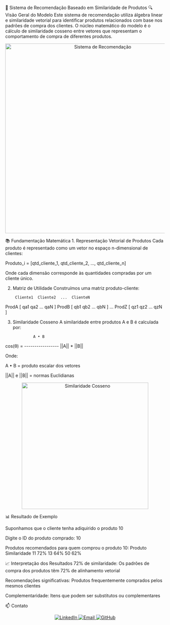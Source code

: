 🚀 Sistema de Recomendação Baseado em Similaridade de Produtos
🔍 Visão Geral do Modelo
Este sistema de recomendação utiliza álgebra linear e similaridade vetorial para identificar produtos relacionados com base nos padrões de compra dos clientes. 
O núcleo matemático do modelo é o cálculo de similaridade cosseno entre vetores que representam o comportamento de compra de diferentes produtos.

<p align="center"> <img src="https://miro.medium.com/v2/resize:fit:1400/1*G5eDcA1vMpGg2s0gN4tX4g.gif" alt="Sistema de Recomendação" width="600"> </p>
📚 Fundamentação Matemática
1. Representação Vetorial de Produtos
Cada produto é representado como um vetor no espaço n-dimensional de clientes:

Produto_i = [qtd_cliente_1, qtd_cliente_2, ..., qtd_cliente_n]

Onde cada dimensão corresponde às quantidades compradas por um cliente único.

2. Matriz de Utilidade
Construímos uma matriz produto-cliente:

        Cliente1  Cliente2  ...  ClienteN
ProdA   [  qa1      qa2     ...    qaN    ]
ProdB   [  qb1      qb2     ...    qbN    ]
...
ProdZ   [  qz1      qz2     ...    qzN    ]

3. Similaridade Cosseno
A similaridade entre produtos A e B é calculada por:

                A • B
cos(θ) = -----------------
           ||A|| * ||B||

Onde:

A • B = produto escalar dos vetores

||A|| e ||B|| = normas Euclidianas

<p align="center"> <img src="https://www.researchgate.net/profile/Hans-Georg-Stark/publication/301874235/figure/fig1/AS:669956433379332@1536748952244/Illustration-of-the-cosine-similarity-principle.png" alt="Similaridade Cosseno" width="400"> </p>

📊 Resultado de Exemplo

Suponhamos que o cliente tenha adiquirido o produto 10 

Digite o ID do produto comprado: 10

Produtos recomendados para quem comprou o produto 10:
Produto  Similaridade
  11         72%
  13         64%
  50         62%

📈  Interpretação dos Resultados
72% de similaridade: Os padrões de compra dos produtos têm 72% de alinhamento vetorial

Recomendações significativas: Produtos frequentemente comprados pelos mesmos clientes

Complementaridade: Itens que podem ser substitutos ou complementares

📫 Contato
<p align="center"> <a href="https://www.linkedin.com/in/gustavo-barbosa-868976236/"> <img src="https://img.shields.io/badge/LinkedIn-0A66C2?style=for-the-badge&logo=linkedin&logoColor=white" alt="LinkedIn"> </a> <a href="mailto:gustavobarbosa7744@gmail.com"> <img src="https://img.shields.io/badge/Email-D14836?style=for-the-badge&logo=gmail&logoColor=white" alt="Email"> </a> <a href="https://github.com/seu-usuario"> <img src="https://img.shields.io/badge/GitHub-181717?style=for-the-badge&logo=github&logoColor=white" alt="GitHub"> </a> </p>
